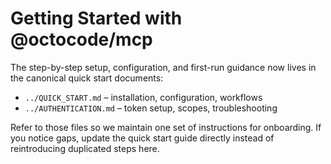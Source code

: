 # Getting Started with @octocode/mcp

The step-by-step setup, configuration, and first-run guidance now lives in the canonical quick start documents:

- `../QUICK_START.md` – installation, configuration, workflows
- `../AUTHENTICATION.md` – token setup, scopes, troubleshooting

Refer to those files so we maintain one set of instructions for onboarding. If you notice gaps, update the quick start guide directly instead of reintroducing duplicated steps here.
